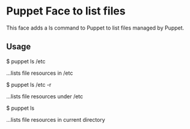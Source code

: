 Puppet Face to list files
=========================

This face adds a ls command to Puppet to list files managed by Puppet.

Usage
-----

$ puppet ls /etc

...lists file resources in /etc

$ puppet ls /etc -r

...lists file resources under /etc

$ puppet ls

...lists file resources in current directory
